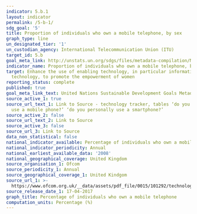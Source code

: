 ```yaml
---
indicator: 5.b.1
layout: indicator
permalink: /5-b-1/
sdg_goal: '5'
title: Proportion of individuals who own a mobile telephone, by sex
graph_type: line
un_designated_tier: '1'
un_custodian_agency: International Telecommunication Union (ITU)
target_id: 5.b
goal_meta_link: http://unstats.un.org/sdgs/files/metadata-compilation/Metadata-Goal-5.pdf
indicator_name: Proportion of individuals who own a mobile telephone, by sex
target: Enhance the use of enabling technology, in particular information and communications
  technology, to promote the empowerment of women
reporting_status: complete
published: true
goal_meta_link_text: United Nations Sustainable Development Goals Metadata (pdf 634kB)
source_active_1: true
source_url_text_1: Link to Source - technology tracker, tables ‘do you personally
  use a mobile phone?’ ‘do you personally use a smartphone?’
source_active_2: false
source_url_text_2: Link to Source
source_active_3: false
source_url_3: Link to Source
data_non_statistical: false
national_indicator_available: Percentage of individuals who own a mobile telephone
national_indicator_periodicity: Annual
national_earliest_available_data: '2008'
national_geographical_coverage: United Kingdom
source_organisation_1: Ofcom
source_periodicity_1: Annual
source_geographical_coverage_1: United Kindgom
source_url_1: >-
  https://www.ofcom.org.uk/__data/assets/pdf_file/0015/101292/technology-tracker-data-tables-h1-2017.pdf
source_release_date_1: 17-04-2017
graph_title: Percentage of individuals who own a mobile telephone
computation_units: Percentage (%)
---
```

